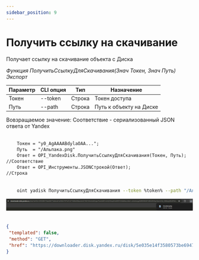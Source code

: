 ```yaml
---
sidebar_position: 9
---
```


# Получить ссылку на скачивание
Получает ссылку на скачивание объекта с Диска

*Функция ПолучитьСсылкуДляСкачивания(Знач Токен, Знач Путь) Экспорт*

  | Параметр | CLI опция | Тип | Назначение |
  |-|-|-|-|
  | Токен | --token | Строка | Токен доступа |
  | Путь | --path | Строка | Путь к объекту на Диске |
  
  Вовзращаемое значение: Соответствие - сериализованный JSON ответа от Yandex

```bsl title="Пример кода"
			
    Токен = "y0_AgAAAABdylaOAA...";   
    Путь  = "/Альпака.png"
    Ответ = OPI_YandexDisk.ПолучитьСсылкуДляСкачивания(Токен, Путь); //Соответствие
    Ответ = OPI_Инструменты.JSONСтрокой(Ответ);                      //Строка

```

```sh title="Пример команд CLI"

    oint yadisk ПолучитьСсылкуДляСкачивания --token %token% --path "/Альпака.png"

```

![Результат](img/7.png)

```json title="Результат"

{
 "templated": false,
 "method": "GET",
 "href": "https://downloader.disk.yandex.ru/disk/5e035e14f3580573be69477a0a5a41a598227875d7c471604e386ee2dcfc7067/65c62a93/gwThwhLBKYvLhQCNnqAHis09lIY3JS6kMxocI4drJ-uZelc6zzgdG8REX8G87z9KG45VhprQarmCtb_OEKbojQ%3D%3D?uid=1573541518&filename=%D0%90%D0%BB%D1%8C%D0%BF%D0%B0%D0%BA%D0%B0.png&disposition=attachment&hash=&limit=0&content_type=image%2Fpng&owner_uid=1573541518&fsize=440431&hid=0e9b208e1aea0dbd58b4b43ccdc3ad5a&media_type=image&tknv=v2&etag=8d7bf7d7ee61113f9044f3a28496e458"
}

```
